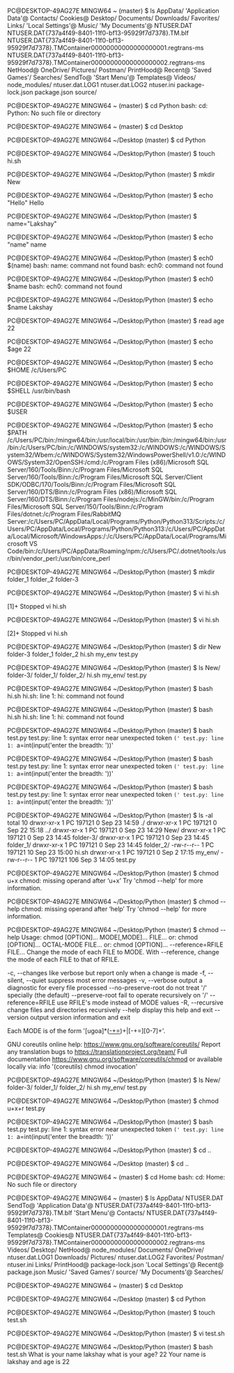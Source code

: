 PC@DESKTOP-49AG27E MINGW64 ~ (master)
$ ls
 AppData/
'Application Data'@
 Contacts/
 Cookies@
 Desktop/
 Documents/
 Downloads/
 Favorites/
 Links/
'Local Settings'@
 Music/
'My Documents'@
 NTUSER.DAT
 NTUSER.DAT{737a4f49-8401-11f0-bf13-95929f7d7378}.TM.blf
 NTUSER.DAT{737a4f49-8401-11f0-bf13-95929f7d7378}.TMContainer00000000000000000001.regtrans-ms
 NTUSER.DAT{737a4f49-8401-11f0-bf13-95929f7d7378}.TMContainer00000000000000000002.regtrans-ms
 NetHood@
 OneDrive/
 Pictures/
 Postman/
 PrintHood@
 Recent@
'Saved Games'/
 Searches/
 SendTo@
'Start Menu'@
 Templates@
 Videos/
 node_modules/
 ntuser.dat.LOG1
 ntuser.dat.LOG2
 ntuser.ini
 package-lock.json
 package.json
 source/

PC@DESKTOP-49AG27E MINGW64 ~ (master)
$ cd Python
bash: cd: Python: No such file or directory

PC@DESKTOP-49AG27E MINGW64 ~ (master)
$ cd Desktop

PC@DESKTOP-49AG27E MINGW64 ~/Desktop (master)
$ cd Python

PC@DESKTOP-49AG27E MINGW64 ~/Desktop/Python (master)
$ touch hi.sh

PC@DESKTOP-49AG27E MINGW64 ~/Desktop/Python (master)
$ mkdir New

PC@DESKTOP-49AG27E MINGW64 ~/Desktop/Python (master)
$ echo "Hello"
Hello

PC@DESKTOP-49AG27E MINGW64 ~/Desktop/Python (master)
$ name="Lakshay"

PC@DESKTOP-49AG27E MINGW64 ~/Desktop/Python (master)
$ echo "name"
name

PC@DESKTOP-49AG27E MINGW64 ~/Desktop/Python (master)
$ ech0 $(name)
bash: name: command not found
bash: ech0: command not found

PC@DESKTOP-49AG27E MINGW64 ~/Desktop/Python (master)
$ ech0 $name
bash: ech0: command not found

PC@DESKTOP-49AG27E MINGW64 ~/Desktop/Python (master)
$ echo $name
Lakshay

PC@DESKTOP-49AG27E MINGW64 ~/Desktop/Python (master)
$ read age
22

PC@DESKTOP-49AG27E MINGW64 ~/Desktop/Python (master)
$ echo $age
22

PC@DESKTOP-49AG27E MINGW64 ~/Desktop/Python (master)
$ echo $HOME
/c/Users/PC

PC@DESKTOP-49AG27E MINGW64 ~/Desktop/Python (master)
$ echo $SHELL
/usr/bin/bash

PC@DESKTOP-49AG27E MINGW64 ~/Desktop/Python (master)
$ echo $USER


PC@DESKTOP-49AG27E MINGW64 ~/Desktop/Python (master)
$ echo $PATH
/c/Users/PC/bin:/mingw64/bin:/usr/local/bin:/usr/bin:/bin:/mingw64/bin:/usr/bin:/c/Users/PC/bin:/c/WINDOWS/system32:/c/WINDOWS:/c/WINDOWS/System32/Wbem:/c/WINDOWS/System32/WindowsPowerShell/v1.0:/c/WINDOWS/System32/OpenSSH:/cmd:/c/Program Files (x86)/Microsoft SQL Server/160/Tools/Binn:/c/Program Files/Microsoft SQL Server/160/Tools/Binn:/c/Program Files/Microsoft SQL Server/Client SDK/ODBC/170/Tools/Binn:/c/Program Files/Microsoft SQL Server/160/DTS/Binn:/c/Program Files (x86)/Microsoft SQL Server/160/DTS/Binn:/c/Program Files/nodejs:/c/MinGW/bin:/c/Program Files/Microsoft SQL Server/150/Tools/Binn:/c/Program Files/dotnet:/c/Program Files/RabbitMQ Server:/c/Users/PC/AppData/Local/Programs/Python/Python313/Scripts:/c/Users/PC/AppData/Local/Programs/Python/Python313:/c/Users/PC/AppData/Local/Microsoft/WindowsApps:/:/c/Users/PC/AppData/Local/Programs/Microsoft VS Code/bin:/c/Users/PC/AppData/Roaming/npm:/c/Users/PC/.dotnet/tools:/usr/bin/vendor_perl:/usr/bin/core_perl

PC@DESKTOP-49AG27E MINGW64 ~/Desktop/Python (master)
$ mkdir folder_1 folder_2 folder-3

PC@DESKTOP-49AG27E MINGW64 ~/Desktop/Python (master)
$ vi hi.sh

[1]+  Stopped                 vi hi.sh

PC@DESKTOP-49AG27E MINGW64 ~/Desktop/Python (master)
$ vi hi.sh

[2]+  Stopped                 vi hi.sh

PC@DESKTOP-49AG27E MINGW64 ~/Desktop/Python (master)
$ dir
New  folder-3  folder_1  folder_2  hi.sh  my_env  test.py

PC@DESKTOP-49AG27E MINGW64 ~/Desktop/Python (master)
$ ls
New/  folder-3/  folder_1/  folder_2/  hi.sh  my_env/  test.py

PC@DESKTOP-49AG27E MINGW64 ~/Desktop/Python (master)
$ bash hi.sh
hi.sh: line 1: hi: command not found

PC@DESKTOP-49AG27E MINGW64 ~/Desktop/Python (master)
$ bash hi.sh
hi.sh: line 1: hi: command not found

PC@DESKTOP-49AG27E MINGW64 ~/Desktop/Python (master)
$ bash test.py
test.py: line 1: syntax error near unexpected token `('
test.py: line 1: `a=int(input('enter the breadth: '))'

PC@DESKTOP-49AG27E MINGW64 ~/Desktop/Python (master)
$ bash test.py
test.py: line 1: syntax error near unexpected token `('
test.py: line 1: `a=int(input('enter the breadth: '))'

PC@DESKTOP-49AG27E MINGW64 ~/Desktop/Python (master)
$ bash test.py
test.py: line 1: syntax error near unexpected token `('
test.py: line 1: `a=int(input('enter the breadth: '))'

PC@DESKTOP-49AG27E MINGW64 ~/Desktop/Python (master)
$ ls -al
total 10
drwxr-xr-x 1 PC 197121   0 Sep 23 14:59 ./
drwxr-xr-x 1 PC 197121   0 Sep 22 15:18 ../
drwxr-xr-x 1 PC 197121   0 Sep 23 14:29 New/
drwxr-xr-x 1 PC 197121   0 Sep 23 14:45 folder-3/
drwxr-xr-x 1 PC 197121   0 Sep 23 14:45 folder_1/
drwxr-xr-x 1 PC 197121   0 Sep 23 14:45 folder_2/
-rw-r--r-- 1 PC 197121  10 Sep 23 15:00 hi.sh
drwxr-xr-x 1 PC 197121   0 Sep  2 17:15 my_env/
-rw-r--r-- 1 PC 197121 106 Sep  3 14:05 test.py

PC@DESKTOP-49AG27E MINGW64 ~/Desktop/Python (master)
$ chmod u+x
chmod: missing operand after ‘u+x’
Try 'chmod --help' for more information.

PC@DESKTOP-49AG27E MINGW64 ~/Desktop/Python (master)
$ chmod -- help
chmod: missing operand after ‘help’
Try 'chmod --help' for more information.

PC@DESKTOP-49AG27E MINGW64 ~/Desktop/Python (master)
$ chmod --help
Usage: chmod [OPTION]... MODE[,MODE]... FILE...
  or:  chmod [OPTION]... OCTAL-MODE FILE...
  or:  chmod [OPTION]... --reference=RFILE FILE...
Change the mode of each FILE to MODE.
With --reference, change the mode of each FILE to that of RFILE.

  -c, --changes          like verbose but report only when a change is made
  -f, --silent, --quiet  suppress most error messages
  -v, --verbose          output a diagnostic for every file processed
      --no-preserve-root  do not treat '/' specially (the default)
      --preserve-root    fail to operate recursively on '/'
      --reference=RFILE  use RFILE's mode instead of MODE values
  -R, --recursive        change files and directories recursively
      --help     display this help and exit
      --version  output version information and exit

Each MODE is of the form '[ugoa]*([-+=]([rwxXst]*|[ugo]))+|[-+=][0-7]+'.

GNU coreutils online help: <https://www.gnu.org/software/coreutils/>
Report any translation bugs to <https://translationproject.org/team/>
Full documentation <https://www.gnu.org/software/coreutils/chmod>
or available locally via: info '(coreutils) chmod invocation'

PC@DESKTOP-49AG27E MINGW64 ~/Desktop/Python (master)
$ ls
New/  folder-3/  folder_1/  folder_2/  hi.sh  my_env/  test.py

PC@DESKTOP-49AG27E MINGW64 ~/Desktop/Python (master)
$ chmod u+x+r test.py

PC@DESKTOP-49AG27E MINGW64 ~/Desktop/Python (master)
$ bash test.py
test.py: line 1: syntax error near unexpected token `('
test.py: line 1: `a=int(input('enter the breadth: '))'

PC@DESKTOP-49AG27E MINGW64 ~/Desktop/Python (master)
$ cd ..

PC@DESKTOP-49AG27E MINGW64 ~/Desktop (master)
$ cd ..

PC@DESKTOP-49AG27E MINGW64 ~ (master)
$ cd Home
bash: cd: Home: No such file or directory

PC@DESKTOP-49AG27E MINGW64 ~ (master)
$ ls
 AppData/             NTUSER.DAT                                                                                     SendTo@
'Application Data'@   NTUSER.DAT{737a4f49-8401-11f0-bf13-95929f7d7378}.TM.blf                                       'Start Menu'@
 Contacts/            NTUSER.DAT{737a4f49-8401-11f0-bf13-95929f7d7378}.TMContainer00000000000000000001.regtrans-ms   Templates@
 Cookies@             NTUSER.DAT{737a4f49-8401-11f0-bf13-95929f7d7378}.TMContainer00000000000000000002.regtrans-ms   Videos/
 Desktop/             NetHood@                                                                                       node_modules/
 Documents/           OneDrive/                                                                                      ntuser.dat.LOG1
 Downloads/           Pictures/                                                                                      ntuser.dat.LOG2
 Favorites/           Postman/                                                                                       ntuser.ini
 Links/               PrintHood@                                                                                     package-lock.json
'Local Settings'@     Recent@                                                                                        package.json
 Music/              'Saved Games'/                                                                                  source/
'My Documents'@       Searches/

PC@DESKTOP-49AG27E MINGW64 ~ (master)
$ cd Desktop

PC@DESKTOP-49AG27E MINGW64 ~/Desktop (master)
$ cd Python

PC@DESKTOP-49AG27E MINGW64 ~/Desktop/Python (master)
$ touch test.sh

PC@DESKTOP-49AG27E MINGW64 ~/Desktop/Python (master)
$ vi test.sh

PC@DESKTOP-49AG27E MINGW64 ~/Desktop/Python (master)
$ bash test.sh
What is your name
lakshay
what is your age?
22
Your name is lakshay and age is 22

